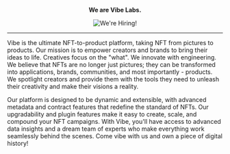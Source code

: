 <p align="center">
  <strong>We are Vibe Labs.</strong>
</p>

<p align="center">
  <img src="https://github.com/vibexyz/.github/assets/24772/e7f87532-c697-46c7-bdeb-cd1ed7e62309" alt="We're Hiring!">
</p>

---

Vibe is the ultimate NFT-to-product platform, taking NFT from pictures to products. Our mission is to empower creators and brands to bring their ideas to life. Creatives focus on the "what". We innovate with engineering. We believe that NFTs are no longer just pictures; they can be transformed into applications, brands, communities, and most importantly - products. We spotlight creators and provide them with the tools they need to unleash their creativity and make their visions a reality.

Our platform is designed to be dynamic and extensible, with advanced metadata and contract features that redefine the standard of NFTs. Our upgradability and plugin features make it easy to create, scale, and compound your NFT campaigns. With Vibe, you'll have access to advanced data insights and a dream team of experts who make everything work seamlessly behind the scenes. Come vibe with us and own a piece of digital history!
